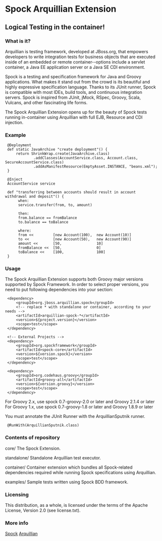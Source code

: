 # Spock Arquillian Extension 

## Logical Testing in the container!

### What is it?

Arquillian is testing framework, developed at JBoss.org, that empowers
developers to write integration tests for business objects that are executed
inside of an embedded or remote container--options include a servlet
container, a Java EE application server or a Java SE CDI environment.

Spock is a testing and specification framework for Java and Groovy applications. 
What makes it stand out from the crowd is its beautiful and highly expressive specification language. 
Thanks to its JUnit runner, Spock is compatible with most IDEs, build tools, and continuous integration servers. 
Spock is inspired from JUnit, jMock, RSpec, Groovy, Scala, Vulcans, and other fascinating life forms.

The Spock Arquillian Extension opens up for the beauty of Spock tests running in-container using Arquillian with 
full EJB, Resource and CDI injection.


### Example
```
 @Deployment
 def static JavaArchive "create deployment"() {
     return ShrinkWrap.create(JavaArchive.class)
             .addClasses(AccountService.class, Account.class, SecureAccountService.class)
             .addAsManifestResource(EmptyAsset.INSTANCE, "beans.xml");
 }
 
 @Inject 
 AccountService service
        
 def "transferring between accounts should result in account withdrawal and deposit"() {
      when:
      service.transfer(from, to, amount)
        
      then:
      from.balance == fromBalance
      to.balance == toBalance
        
      where:
      from <<         [new Account(100),  new Account(10)]
      to <<           [new Account(50),   new Account(90)]
      amount <<       [50,                10]
      fromBalance <<  [50,                0]
      toBalance <<    [100,               100]
 }
```
### Usage

The Spock Arquillian Extension supports both Groovy major versions supported
by Spock Framework. In order to select proper versions, you need to put
following dependencies into your <dependencies> section:
```
 <dependency>
     <groupId>org.jboss.arquillian.spock</groupId>
     <!-- replace * with standalone or container, according to your needs -->
     <artifactId>arquillian-spock-*</artifactId>
     <version>${project.version}</version>
     <scope>test</scope>
 </dependency>

 <!-- External Projects -->
 <dependency>
     <groupId>org.spockframework</groupId>
     <artifactId>spock-core</artifactId>
     <version>${version.spock}</version>
     <scope>test</scope>
 </dependency>

 <dependency>
     <groupId>org.codehaus.groovy</groupId>
     <artifactId>groovy-all</artifactId>
     <version>${version.groovy}</version>
     <scope>test</scope>
 </dependency>
```
For Groovy 2.x, use spock 0.7-groovy-2.0 or later and Groovy 2.1.4 or later
For Groovy 1.x, use spock 0.7-groovy-1.8 or later and Groovy 1.8.9 or later

You must annotate the JUnit Runner with the ArquillianSputnik runner.
```
 @RunWith(ArquillianSputnik.class)
```

### Contents of repository

 core/
	The Spock Extension.
   
 standalone/
 	Standalone Arquillian test executor.
 
 container/
 	Container extension which bundles all Spock-related dependencies required
 	while running Spock specifications using Arquillian.
 	
 examples/
	Sample tests written using Spock BDD framework.

### Licensing
 
 This distribution, as a whole, is licensed under the terms of the Apache
 License, Version 2.0 (see license.txt).
 

### More info

[Spock](http://spockframework.org/)
[Arquillian](http://jboss.org/arquillian/)
                             
